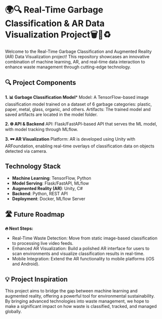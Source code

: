 # 🌍🔍 Real-Time Garbage Classification & AR Data Visualization Project🗑️🚀♻️

Welcome to the Real-Time Garbage Classification and Augmented Reality (AR) Data Visualization project! This repository showcases an innovative combination of machine learning, AR, and real-time data interaction to enhance waste management through cutting-edge technology.

## 🔍 Project Components

**1. 📊 Garbage Classification Model***
Model: A TensorFlow-based image classification model trained on a dataset of 6 garbage categories: plastic, paper, metal, glass, organic, and others.
Artifacts: The trained model and saved artifacts are located in the model folder.

**2. 🌐 API & Backend**
API: Flask/FastAPI-based API that serves the ML model, with model tracking through MLflow.

**3. 🕶️ AR Visualization**
Platform: AR is developed using Unity with ARFoundation, enabling real-time overlays of classification data on objects detected via camera.

## Technology Stack

- **Machine Learning**: TensorFlow, Python
- **Model Serving**: Flask/FastAPI, MLflow
- **Augmented Reality (AR)**: Unity, C#
- **Backend**: Python, REST API
- **Deployment**: Docker, MLflow Server

## 🛣️ Future Roadmap
**🔥 Next Steps:**

- Real-Time Waste Detection: Move from static image-based classification to processing live video feeds.
- Enhanced AR Visualization: Build a polished AR interface for users to scan environments and visualize classification results in real-time.
- Mobile Integration: Extend the AR functionality to mobile platforms (iOS and Android).

## 💡 Project Inspiration

This project aims to bridge the gap between machine learning and augmented reality, offering a powerful tool for environmental sustainability. By bringing advanced technologies into waste management, we hope to make a significant impact on how waste is classified, tracked, and managed globally.

